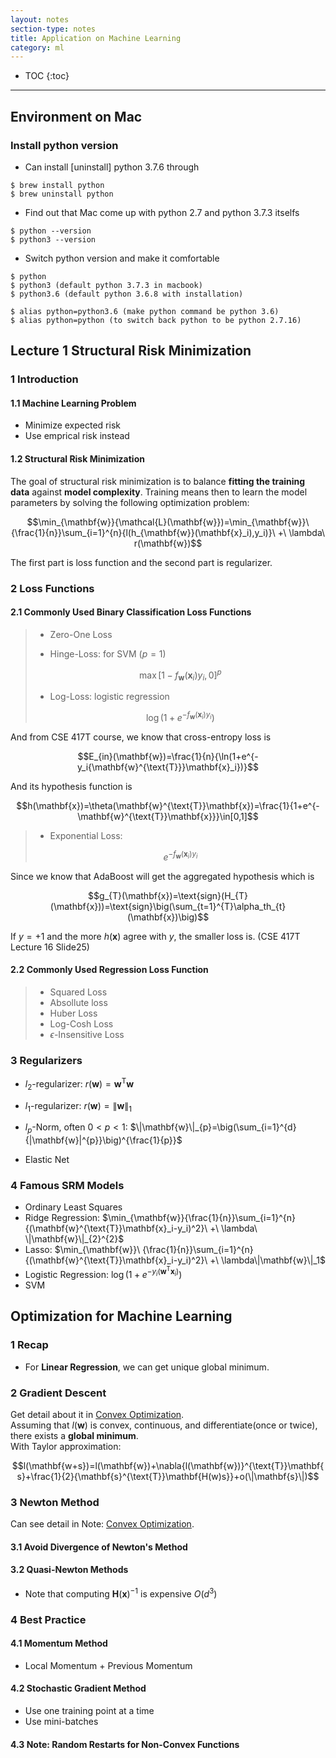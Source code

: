 ```yaml
---
layout: notes
section-type: notes
title: Application on Machine Learning
category: ml
---
```


* TOC
{:toc}
---

## Environment on Mac
### Install python version
* Can install [uninstall] python 3.7.6 through
```
$ brew install python
$ brew uninstall python
```
* Find out that Mac come up with python 2.7 and python 3.7.3 itselfs
```
$ python --version
$ python3 --version
```
* Switch python version and make it comfortable
```
$ python
$ python3 (default python 3.7.3 in macbook)
$ python3.6 (default python 3.6.8 with installation)

$ alias python=python3.6 (make python command be python 3.6)
$ alias python=python (to switch back python to be python 2.7.16)
```

## Lecture 1 Structural Risk Minimization
### 1 Introduction
#### 1.1 Machine Learning Problem
* Minimize expected risk
* Use emprical risk instead

#### 1.2 Structural Risk Minimization
The goal of structural risk minimization is to balance **fitting the training data** against **model complexity**. Training means then to learn the model parameters by solving the following optimization problem:

$$\min_{\mathbf{w}}{\mathcal{L}(\mathbf{w}})=\min_{\mathbf{w}}\ {\frac{1}{n}}\sum_{i=1}^{n}{l(h_{\mathbf{w}}(\mathbf{x}_i),y_i)}\ +\ \lambda\ r(\mathbf{w})$$

The first part is loss function and the second part is regularizer.

### 2 Loss Functions
#### 2.1 Commonly Used Binary Classification Loss Functions
>* Zero-One Loss
>
>* Hinge-Loss: for SVM ($p=1$)
>
>$$\max{[1-f_{\mathbf{w}}(\mathbf{x}_i)y_i, 0]^{p}}$$
>
>* Log-Loss: logistic regression
>
>$$\log(1+e^{-f_{\mathbf{w}}(\mathbf{x}_i)y_i})$$

And from CSE 417T course, we know that cross-entropy loss is 

$$E_{in}(\mathbf{w})=\frac{1}{n}{\ln(1+e^{-y_i{\mathbf{w}^{\text{T}}}\mathbf{x}_i})}$$

And its hypothesis function is 

$$h(\mathbf{x})=\theta(\mathbf{w}^{\text{T}}\mathbf{x})=\frac{1}{1+e^{-\mathbf{w}^{\text{T}}\mathbf{x}}}\in[0,1]$$

>* Exponential Loss:
>
>$$e^{-f_{\mathbf{w}}(\mathbf{x}_i)y_i}$$

Since we know that AdaBoost will get the aggregated hypothesis which is 

$$g_{T}(\mathbf{x})=\text{sign}(H_{T}(\mathbf{x}))=\text{sign}\big(\sum_{t=1}^{T}\alpha_th_{t}(\mathbf{x})\big)$$

If $y=+1$ and the more $h(\mathbf{x})$ agree with $y$, the smaller loss is. (CSE 417T Lecture 16 Slide25)

#### 2.2 Commonly Used Regression Loss Function
> * Squared Loss
> * Absollute loss
> * Huber Loss
> * Log-Cosh Loss
> * $\epsilon$-Insensitive Loss

### 3 Regularizers
* $l_2$-regularizer: $r(\mathbf{w})=\mathbf{w}^{\text{T}}\mathbf{w}$

* $l_1$-regularizer: $r(\mathbf{w})=\|\mathbf{w}\|_{1}$

* $l_p$-Norm, often $0<p<1$: $\|\mathbf{w}\|_{p}=\big(\sum_{i=1}^{d}{|\mathbf{w}|^{p}}\big)^{\frac{1}{p}}$

* Elastic Net

### 4 Famous SRM Models
* Ordinary Least Squares
* Ridge Regression: $\min_{\mathbf{w}}{\frac{1}{n}}\sum_{i=1}^{n}{(\mathbf{w}^{\text{T}}\mathbf{x}_i-y_i)^2}\ +\ \lambda\ \|\mathbf{w}\|_{2}^{2}$
* Lasso: $\min_{\mathbf{w}}\ {\frac{1}{n}}\sum_{i=1}^{n}{(\mathbf{w}^{\text{T}}\mathbf{x}_i-y_i)^2}\ +\ \lambda\|\mathbf{w}\|_1$
* Logistic Regression: $\log(1+e^{-y_i(\mathbf{w}^{\text{T}}\mathbf{x}_i)})$
* SVM 

## Optimization for Machine Learning
### 1 Recap
* For **Linear Regression**, we can get unique global minimum.

 ### 2 Gradient Descent
 Get detail about it in [Convex Optimization](https://heming-zhang.github.io/blog/math/convexoptimization.html).  
 Assuming that $l(\mathbf{w})$ is convex, continuous, and differentiate(once or twice), there exists a **global minimum**.  
 With Taylor approximation:

 $$l(\mathbf{w+s})=l(\mathbf{w})+\nabla{l(\mathbf{w})}^{\text{T}}\mathbf{s}+\frac{1}{2}{\mathbf{s}^{\text{T}}\mathbf{H(w)s}}+o(\|\mathbf{s}\|)$$

 ### 3 Newton Method
Can see detail in Note: [Convex Optimization](https://heming-zhang.github.io/blog/math/convexoptimization.html).
 #### 3.1 Avoid Divergence of Newton's Method

 #### 3.2 Quasi-Newton Methods
 * Note that computing $\mathbf{H}(\mathbf{x})^{-1}$ is expensive $O(d^3)$

 ### 4 Best Practice

 #### 4.1 Momentum Method
 * Local Momentum + Previous Momentum
 #### 4.2 Stochastic Gradient Method
 * Use one training point at a time
 * Use mini-batches
 #### 4.3 Note: Random Restarts for Non-Convex Functions
